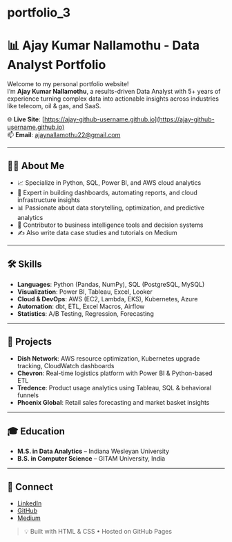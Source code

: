# portfolio_3
# 📊 Ajay Kumar Nallamothu - Data Analyst Portfolio

Welcome to my personal portfolio website!  
I’m **Ajay Kumar Nallamothu**, a results-driven Data Analyst with 5+ years of experience turning complex data into actionable insights across industries like telecom, oil & gas, and SaaS.

🌐 **Live Site**: [https://ajay-github-username.github.io](https://ajay-github-username.github.io)  
📫 **Email**: [ajaynallamothu22@gmail.com](mailto:ajaynallamothu22@gmail.com)

---

## 👨‍💻 About Me

- 📈 Specialize in Python, SQL, Power BI, and AWS cloud analytics
- 🧠 Expert in building dashboards, automating reports, and cloud infrastructure insights
- 📊 Passionate about data storytelling, optimization, and predictive analytics
- 🚀 Contributor to business intelligence tools and decision systems
- ✍️ Also write data case studies and tutorials on Medium

---

## 🛠️ Skills

- **Languages**: Python (Pandas, NumPy), SQL (PostgreSQL, MySQL)
- **Visualization**: Power BI, Tableau, Excel, Looker
- **Cloud & DevOps**: AWS (EC2, Lambda, EKS), Kubernetes, Azure
- **Automation**: dbt, ETL, Excel Macros, Airflow
- **Statistics**: A/B Testing, Regression, Forecasting

---

## 📂 Projects

- **Dish Network**: AWS resource optimization, Kubernetes upgrade tracking, CloudWatch dashboards
- **Chevron**: Real-time logistics platform with Power BI & Python-based ETL
- **Tredence**: Product usage analytics using Tableau, SQL & behavioral funnels
- **Phoenix Global**: Retail sales forecasting and market basket insights

---

## 🎓 Education

- **M.S. in Data Analytics** – Indiana Wesleyan University
- **B.S. in Computer Science** – GITAM University, India

---

## 🔗 Connect

- [LinkedIn](https://linkedin.com/in/YOUR_LINKEDIN)
- [GitHub](https://github.com/YOUR_GITHUB)
- [Medium](https://medium.com/@ajaynallamothu22)

> 💡 Built with HTML & CSS • Hosted on GitHub Pages
